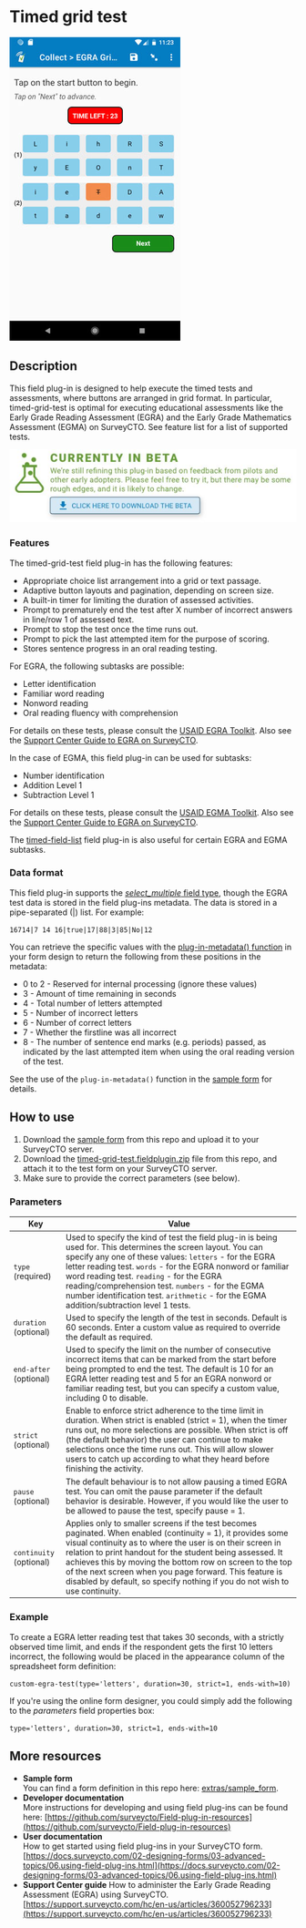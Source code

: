 
# Timed grid test

![Screenshot](extras/egra-test.jpg)

## Description

This field plug-in is designed to help execute the timed tests and assessments, where buttons are arranged in grid format. In particular, timed-grid-test is optimal for executing educational assessments like the Early Grade Reading Assessment (EGRA) and the Early Grade Mathematics Assessment (EGMA) on SurveyCTO. See feature list for a list of supported tests.


[![Download now](extras/beta-release-download.jpg)](https://github.com/surveycto/egra-test/raw/master/egra-test.fieldplugin.zip)

### Features

The timed-grid-test field plug-in has the following features:

* Appropriate choice list arrangement into a grid or text passage.
* Adaptive button layouts and pagination, depending on screen size.
* A built-in timer for limiting the duration of assessed activities.
* Prompt to prematurely end the test after X number of incorrect answers in line/row 1 of assessed text.
* Prompt to stop the test once the time runs out.
* Prompt to pick the last attempted item for the purpose of scoring.
* Stores sentence progress in an oral reading testing.

For EGRA, the following subtasks are possible:

* Letter identification
* Familiar word reading
* Nonword reading
* Oral reading fluency with comprehension

For details on these tests, please consult the [USAID EGRA Toolkit](https://pdf.usaid.gov/pdf_docs/PA00M4TN.pdf). Also see the [Support Center Guide to EGRA on SurveyCTO](https://support.surveycto.com/hc/en-us/articles/360052796233).

In the case of EGMA, this field plug-in can be used for subtasks:

* Number identification
* Addition Level 1
* Subtraction Level 1

For details on these tests, please consult the [USAID EGMA Toolkit](https://ierc-publicfiles.s3.amazonaws.com/public/resources/EGMA%20Toolkit_March2014.pdf). Also see the [Support Center Guide to EGRA on SurveyCTO](https://surveycto.zendesk.com/knowledge/articles/360052750634/).

The [timed-field-list](https://github.com/surveycto/timed-field-list/blob/master/README.md) field plug-in is also useful for certain EGRA and EGMA subtasks.

### Data format

This field plug-in supports the [*select_multiple* field type]([https://docs.surveycto.com/02-designing-forms/01-core-concepts/03i.field-types-select-multiple.html](https://docs.surveycto.com/02-designing-forms/01-core-concepts/03i.field-types-select-multiple.html)), though the EGRA test data is stored in the field plug-ins metadata. The data is stored in a pipe-separated (|) list. For example:

    16714|7 14 16|true|17|88|3|85|No|12

You can retrieve the specific values with the [plug-in-metadata() function](https://docs.surveycto.com/02-designing-forms/01-core-concepts/09.expressions.html#plug-in-metadata) in your form design to return the following from these positions in the metadata:

* 0 to 2 - Reserved for internal processing (ignore these values)
* 3 - Amount of time remaining in seconds
* 4 - Total number of letters attempted
* 5 - Number of incorrect letters
* 6 - Number of correct letters
* 7 - Whether the firstline was all incorrect
* 8 - The number of sentence end marks (e.g. periods) passed, as indicated by the last attempted item when using the oral reading version of the test.

See the use of the `plug-in-metadata()` function in the [sample form](https://github.com/surveycto/egra-test/raw/master/extras/sample-form/Sample%20form%20-%20EGRA%20Test%20field%20plug-in.xlsx) for details.

## How to use

1. Download the [sample form](https://github.com/surveycto/egra-test/raw/master/extras/sample-form/Sample%20form%20-%20EGRA%20Test%20field%20plug-in.xlsx) from this repo and upload it to your SurveyCTO server.
1. Download the [timed-grid-test.fieldplugin.zip](https://github.com/surveycto/egra-test/raw/master/egra-test.fieldplugin.zip) file from this repo, and attach it to the test form on your SurveyCTO server.
1. Make sure to provide the correct parameters (see below).

### Parameters

|Key|Value|
|---|---|
|`type` (required)|Used to specify the kind of test the field plug-in is being used for. This determines the screen layout. You can specify any one of these values: `letters` - for the EGRA letter reading test. `words` - for the EGRA nonword or familiar word reading test. `reading` - for the EGRA reading/comprehension test. `numbers` - for the EGMA number identification test. `arithmetic` - for the EGMA addition/subtraction level 1 tests.|
|`duration` (optional)|Used to specify the length of the test in seconds. Default is 60 seconds. Enter a custom value as required to override the default as required.|
|`end-after` (optional)|Used to specify the limit on the number of consecutive incorrect items that can be marked from the start before being prompted to end the test. The default is 10 for an EGRA letter reading test and 5 for an EGRA nonword or familiar reading test, but you can specify a custom value, including 0 to disable.|
|`strict` (optional)|Enable to enforce strict adherence to the time limit in duration. When strict is enabled (strict = 1), when the timer runs out, no more selections are possible. When strict is off (the default behavior) the user can continue to make selections once the time runs out. This will allow slower users to catch up according to what they heard before finishing the activity.|
|`pause` (optional)|The default behaviour is to not allow pausing a timed EGRA test. You can omit the pause parameter if the default behavior is desirable. However, if you would like the user to be allowed to pause the test, specify pause = 1.|
|`continuity` (optional)|Applies only to smaller screens if the test becomes paginated. When enabled (continuity = 1), it provides some visual continuity as to where the user is on their screen in relation to print handout for the student being assessed. It achieves this by moving the bottom row on screen to the top of the next screen when you page forward. This feature is disabled by default, so specify nothing if you do not wish to use continuity.|

### Example

To create a EGRA letter reading test that takes 30 seconds, with a strictly observed time limit, and ends if the respondent gets the first 10 letters incorrect, the following would be placed in the appearance column of the spreadsheet form definition:

    custom-egra-test(type='letters', duration=30, strict=1, ends-with=10)

If you're using the online form designer, you could simply add the following to the _parameters_ field properties box:

    type='letters', duration=30, strict=1, ends-with=10

## More resources

* **Sample form**  
You can find a form definition in this repo here: [extras/sample_form](https://github.com/surveycto/egra-test/raw/master/extras/sample-form/Sample%20form%20-%20EGRA%20Test%20field%20plug-in.xlsx).
* **Developer documentation**  
More instructions for developing and using field plug-ins can be found here: [https://github.com/surveycto/Field-plug-in-resources](https://github.com/surveycto/Field-plug-in-resources)
* **User documentation**  
How to get started using field plug-ins in your SurveyCTO form. [https://docs.surveycto.com/02-designing-forms/03-advanced-topics/06.using-field-plug-ins.html](https://docs.surveycto.com/02-designing-forms/03-advanced-topics/06.using-field-plug-ins.html)
* **Support Center guide**
How to administer the Early Grade Reading Assessment (EGRA) using SurveyCTO.
[https://support.surveycto.com/hc/en-us/articles/360052796233](https://support.surveycto.com/hc/en-us/articles/360052796233)